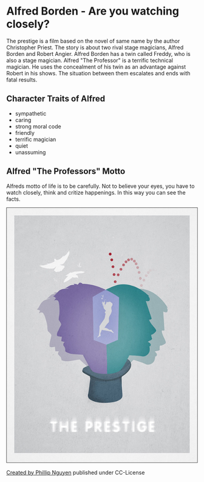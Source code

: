 # Alfred Borden - Are you watching closely?
The prestige is a film based on the novel of same name by the author Christopher Priest. The story is about two rival stage magicians, Alfred Borden and Robert Angier. Alfred Borden has a twin called Freddy, who is also a stage magician. Alfred "The Professor" is a terrific technical magician. He uses the concealment of his twin as an advantage against Robert in his shows. The situation between them escalates and ends with fatal results.

## Character Traits of Alfred
* sympathetic
* caring
* strong moral code
* friendly
* terrific magician
* quiet
* unassuming

## Alfred "The Professors" Motto
Alfreds motto of life is to be carefully. Not to believe your eyes, you have to watch closely, think and critize happenings. In this way you can see the facts. 

![](/theprestige.jpg)

[Created by Phillip Nguyen](https://www.flickr.com/photos/phillipnguyen/5505680300/) published under CC-License